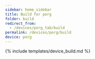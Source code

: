 ```yaml
---
sidebar: home_sidebar
title: Build for porg
folder: build
redirect_from:
  - /devices/porg_tab/build
permalink: /devices/porg/build
device: porg
---
```

{% include templates/device_build.md %}
